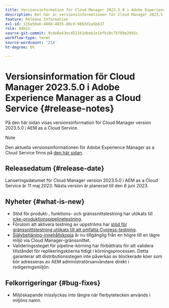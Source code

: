 ```yaml
---
title: Versionsinformation för Cloud Manager 2023.5.0 i Adobe Experience Manager as a Cloud Service
description: Det här är versionsinformationen för Cloud Manager 2023.5.0 i AEM as a Cloud Service.
feature: Release Information
exl-id: 315a50ab-8860-4835-80cd-9863d1a5b637
role: Admin
source-git-commit: 9cde6e63ec452161dbeb1e1bfb10c75f89e2692c
workflow-type: tm+mt
source-wordcount: '214'
ht-degree: 0%

---
```


# Versionsinformation för Cloud Manager 2023.5.0 i Adobe Experience Manager as a Cloud Service {#release-notes}

På den här sidan visas versionsinformation för Cloud Manager version 2023.5.0 i AEM as a Cloud Service.

>[!NOTE]
>
>Den aktuella versionsinformationen för Adobe Experience Manager as a Cloud Service finns på [den här sidan](/help/release-notes/release-notes-cloud/release-notes-current.md).

## Releasedatum {#release-date}

Lanseringsdatumet för Cloud Manager version 2023.5.0 i AEM as a Cloud Service är 11 maj 2023. Nästa version är planerad till den 8 juni 2023.

## Nyheter {#what-is-new}

* Stöd för produkt-, funktions- och gränssnittstestning har utökats till [icke-produktionspipelinetestning](/help/implementing/cloud-manager/configuring-pipelines/configuring-non-production-pipelines.md).
* Förutom att aktivera testning av uppströms har [stöd för gränssnittstestning utökats till att omfatta Cypress-testning](/help/implementing/cloud-manager/ui-testing.md).
* [Självbetjäning-innehållskopia](/help/implementing/developing/tools/content-copy.md) är nu tillgänglig från en högre till en lägre miljö via Cloud Manager-gränssnittet.
* Valideringssteget för pipeline-körning har förbättrats för att validera tillståndet för replikeringsköerna tidigt i körningsprocessen. Detta garanterar att distributionsstegen inte påverkas av blockerade köer som bör adresseras av AEM administratörsanvändare direkt i redigeringsmiljön.

## Felkorrigeringar {#bug-fixes}

* Miljöskapande misslyckas inte längre när flerbytetecken används i miljöns namn.
